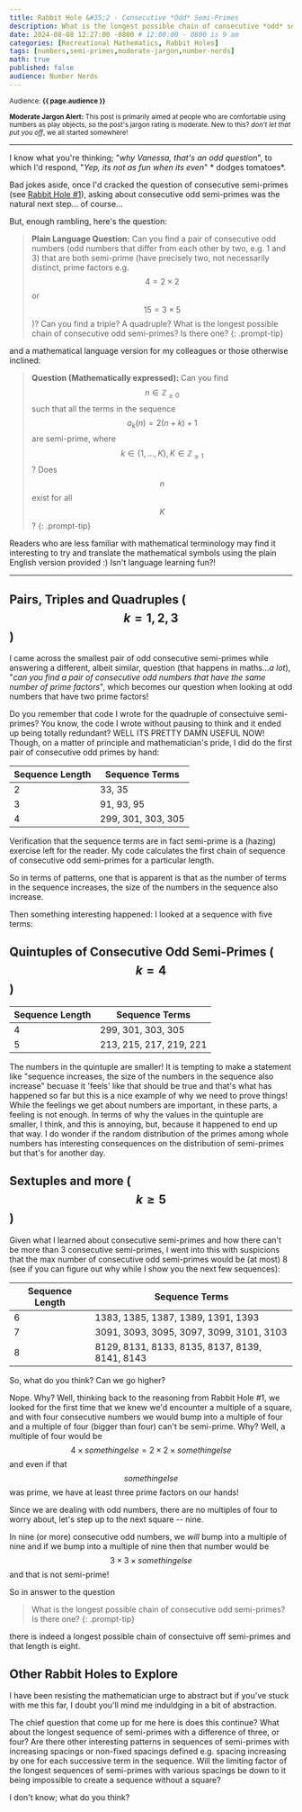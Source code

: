 ```yaml
---
title: Rabbit Hole &#35;2 - Consecutive *Odd* Semi-Primes
description: What is the longest possible chain of consecutive *odd* semi-primes?
date: 2024-08-08 12:27:00 -0800 # 12:00:00 - 0800 is 9 am
categories: [Recreational Mathematics, Rabbit Holes]
tags: [numbers,semi-primes,moderate-jargon,number-nerds]
math: true
published: false
audience: Number Nerds
---
```

<small>Audience: <b>{{ page.audience }}</b></small>

<small><i class= "fas fa-triangle-exclamation"></i> **Moderate Jargon Alert:** This post is primarily aimed at people who are comfortable using numbers as play objects, so the post's jargon rating is moderate. New to this? *don't let that put you off*, we all started somewhere!</small>

---

I know what you're thinking; "*why Vanessa, that's an odd question*", to which I'd respond, "*Yep, its not as fun when its even*" * dodges tomatoes*. 

Bad jokes aside, once I'd cracked the question of consecutive semi-primes (see [Rabbit Hole #1](https://vanessamadu.github.io/posts/consecutive-semi-primes/)), asking about consecutive odd semi-primes was the natural next step... of course...

But, enough rambling, here's the question:

> **Plain Language Question:** Can you find a pair of consecutive odd numbers (odd numbers that differ from each other by two, e.g. 1 and 3) that are both semi-prime (have precisely two, not necessarily distinct, prime factors e.g. $$4=2\times 2$$ or $$15 = 3\times 5$$)? Can you find a triple? A quadruple? What is the longest possible chain of consecutive odd semi-primes? Is there one?
{: .prompt-tip}

and a mathematical language version for my colleagues or those otherwise inclined:

>**Question (Mathematically expressed):** Can you find $$n\in\mathbb{Z}_{\geq 0}$$ such that all the terms in the sequence $$a_k(n) = 2(n+k)+1$$ are semi-prime, where $$k \in \{1,\dots,K\}, K\in\mathbb{Z}_{\geq 1}$$? Does $$n$$ exist for all $$K$$?
{: .prompt-tip}

Readers who are less familiar with mathematical terminology may find it interesting to try and translate the mathematical symbols using the plain English version provided :) Isn't language learning fun?! 

---

## Pairs, Triples and Quadruples ($$k=1,2,3$$)

I came across the smallest pair of odd consecutive semi-primes while answering a different, albeit similar, question (that happens in maths...*a lot*), "*can you find a pair of consecutive odd numbers that have the same number of prime factors*", which becomes our question when looking at odd numbers that have two prime factors! 

Do you remember that code I wrote for the quadruple of consectuive semi-primes? You know, the code I wrote without pausing to think and it ended up being totally redundant? WELL ITS PRETTY DAMN USEFUL NOW! Though, on a matter of principle and mathematician's pride, I did do the first pair of consecutive odd primes by hand:

|Sequence Length|Sequence Terms|
|---------------|--------------|
|2              |33, 35         |
|3              |91, 93, 95      |
|4              |299, 301, 303, 305|

Verification that the sequence terms are in fact semi-prime is a (hazing) exercise left for the reader. My code calculates the first chain of sequence of consecutive odd semi-primes for a particular length.

So in terms of patterns, one that is apparent is that as the number of terms in the sequence increases, the size of the numbers in the sequence also increase.

Then something interesting happened: I looked at a sequence with five terms:

## Quintuples of Consecutive Odd Semi-Primes ($$k=4$$)

|Sequence Length|Sequence Terms|
|---------------|--------------|
|4              |299, 301, 303, 305|
|5              |213, 215, 217, 219, 221|

The numbers in the quintuple are smaller! It is tempting to make a statement like "sequence increases, the size of the numbers in the sequence also increase" becuase it 'feels' like that should be true and that's what has happened so far but this is a nice example of why we need to prove things! While the feelings we get about numbers are important, in these parts, a feeling is not enough. In terms of why the values in the quintuple are smaller, I think, and this is annoying, but, because it happened to end up that way. I do wonder if the random distribution of the primes among whole numbers has interesting consequences on the distribution of semi-primes but that's for another day.

## Sextuples and more ($$k \geq 5$$)

Given what I learned about consecutive semi-primes and how there can't be more than 3 consecutive semi-primes, I went into this with suspicions that the max number of consecutive odd semi-primes would be (at most) 8 (see if you can figure out why while I show you the next few sequences):

|Sequence Length|Sequence Terms|
|---------------|--------------|
|6              |1383, 1385, 1387, 1389, 1391, 1393|
|7              |3091, 3093, 3095, 3097, 3099, 3101, 3103|
|8              |8129, 8131, 8133, 8135, 8137, 8139, 8141, 8143|

So, what do you think? Can we go higher? 

Nope. Why? Well, thinking back to the reasoning from Rabbit Hole #1, we looked for the first time that we knew we'd encounter a multiple of a square, and with four consecutive numbers we would bump into a multiple of four and a multiple of four (bigger than four) can't be semi-prime. Why? Well, a multiple of four would be $$4\times something else = 2 \times 2 \times something else$$ and even if that $$something else$$ was prime, we have at least three prime factors on our hands! 

Since we are dealing with odd numbers, there are no multiples of four to worry about, let's step up to the next square -- nine. 

In nine (or more) consecutive odd numbers, we *will* bump into a multiple of nine and if we bump into a multiple of nine then that number would be $$3\times 3 \times something else$$ and that is not semi-prime! 

So in answer to the question

> What is the longest possible chain of consecutive odd semi-primes? Is there one?
{: .prompt-tip}

there is indeed a longest possible chain of consectuive off semi-primes and that length is eight.

## Other Rabbit Holes to Explore

I have been resisting the mathematician urge to abstract but if you've stuck with me this far, I doubt you'll mind me induldging in a bit of abstraction.

The chief question that come up for me here is does this continue? What about the longest sequence of semi-primes with a difference of three, or four? Are there other interesting patterns in sequences of semi-primes with increasing spacings or non-fixed spacings defined e.g. spacing increasing by one for each successive term in the sequence. Will the limiting factor of the longest sequences of semi-primes with various spacings be down to it being impossible to create a sequence without a square? 

I don't know; what do you think?

